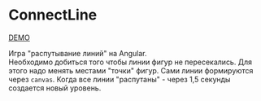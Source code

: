 # ConnectLine

[DEMO](http://connect-line.irustam.ru/)

Игра "распутывание линий" на Angular.  
Необходимо добиться того чтобы линии фигур не пересекались.
Для этого надо менять местами "точки" фигур.
Сами линии формируются через `canvas`.
Когда все линии "распутаны" - через 1,5 секунды создается новый уровень.